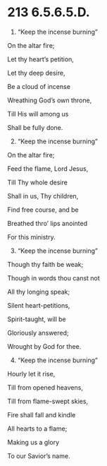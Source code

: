 # 213 6.5.6.5.D.

1.  “Keep the incense burning”

On the altar fire;

Let thy heart’s petition,

Let thy deep desire,

Be a cloud of incense

Wreathing God’s own throne,

Till His will among us

Shall be fully done.

2.  “Keep the incense burning”

On the altar fire;

Feed the flame, Lord Jesus,

Till Thy whole desire

Shall in us, Thy children,

Find free course, and be

Breathed thro’ lips anointed

For this ministry.

3.  “Keep the incense burning”

Though thy faith be weak;

Though in words thou canst not

All thy longing speak;

Silent heart-petitions,

Spirit-taught, will be

Gloriously answered;

Wrought by God for thee.

4.  “Keep the incense burning”

Hourly let it rise,

Till from opened heavens,

Till from flame-swept skies,

Fire shall fall and kindle

All hearts to a flame;

Making us a glory

To our Savior’s name.

